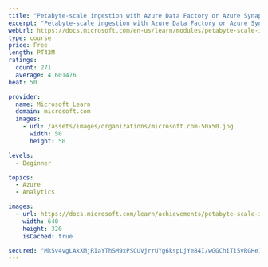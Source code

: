 ```yaml
---
title: "Petabyte-scale ingestion with Azure Data Factory or Azure Synapse Pipeline"
excerpt: "Petabyte-scale ingestion with Azure Data Factory or Azure Synapse Pipeline"
webUrl: https://docs.microsoft.com/en-us/learn/modules/petabyte-scale-ingestion-azure-data-factory/
type: course
price: Free
length: PT43M
ratings:
  count: 271
  average: 4.601476
heat: 50

provider:
  name: Microsoft Learn
  domain: microsoft.com
  images:
    - url: /assets/images/organizations/microsoft.com-50x50.jpg
      width: 50
      height: 50

levels:
  - Beginner

topics:
  - Azure
  - Analytics

images:
  - url: https://docs.microsoft.com/learn/achievements/petabyte-scale-ingestion-azure-data-factory-social.png
    width: 640
    height: 320
    isCached: true

secured: "MkSv4vgLAkXMjRIaYThSM9xPSCUVjrrUYg6kspLjYe84I/wGGChiTi5vRGHe1A7CDQJc6mgiBThN+YJ3ozuUbI6F8QPvfjsgtUIhoe6+WB9BFhtxDwZmtXn5aqJftHRDzr4Qbw8rsCUcYqgN7ELIx6sXTie/+tyK0/0EaML+xBTmiOldbCKKoJP7nMxUKGkNYVgcjtOQQK5ykYQXEYqDs9dIcKNAmoyeVaZwCNXIM5wA3ydjtz0NfSfurTyGNqka7qW/ixoSMe7x8JmkKJqa8etm8rWVPMkGSO3hlLaVNJzdXV28EG/0mnXx48/TRusUB+W4H84uo0oyo8TyIpEeiESGWhCkOGadHYeA9CraN0TINEMCKsGMiC8oJb7fKJ7vquiPSNSa/HRwxeg/qkr9vnaIOplLu/fPgeixzRn1HWU=;wwxnRNagbNBuVUHXh1M6/A=="
---
```


